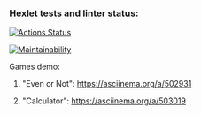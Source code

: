 ### Hexlet tests and linter status:
[![Actions Status](https://github.com/eugenenazirov/python-project-lvl1/workflows/hexlet-check/badge.svg)](https://github.com/eugenenazirov/python-project-lvl1/actions)

[![Maintainability](https://api.codeclimate.com/v1/badges/a99a88d28ad37a79dbf6/maintainability)](https://codeclimate.com/github/codeclimate/codeclimate/maintainability)

Games demo:
1. "Even or Not":
https://asciinema.org/a/502931

2. "Calculator":
https://asciinema.org/a/503019
